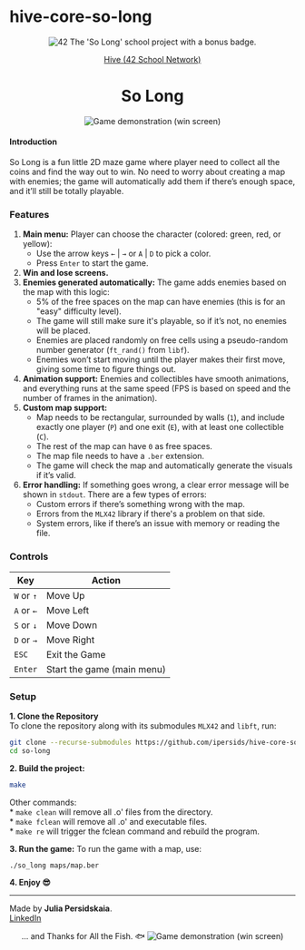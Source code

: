 # hive-core-so-long
<div align="center">
	<picture>
		<img src="https://github.com/ayogun/42-project-badges/blob/main/badges/so_longm.png" alt="42 The 'So Long' school project with a bonus badge.">
	</picture>  

<p><a href="https://www.hive.fi/en/curriculum">Hive (42 School Network)</a></p>  

<h1> So Long</h1> 

<picture>
		<img src="textures/readme-gif/preview-game-win.gif" alt="Game demonstration (win screen)">
</picture>  

</div>

#### Introduction
So Long is a fun little 2D maze game where player need to collect all the coins and find the way out to win. No need to worry about creating a map with enemies; the game will automatically add them if there’s enough space, and it’ll still be totally playable. 

### Features  
1) **Main menu:** Player can choose the character (colored: green, red, or yellow):  
	* Use the arrow keys `←` | `→` or `A` | `D` to pick a color.  
	* Press `Enter` to start the game.  
2) **Win and lose screens.**  
3) **Enemies generated automatically:** The game adds enemies based on the map with this logic:  
	* 5% of the free spaces on the map can have enemies (this is for an "easy" difficulty level).  
	* The game will still make sure it's playable, so if it’s not, no enemies will be placed.  
	* Enemies are placed randomly on free cells using a pseudo-random number generator (`ft_rand()` from `libf`).   
	* Enemies won’t start moving until the player makes their first move, giving some time to figure things out.  
4) **Animation support:** Enemies and collectibles have smooth animations, and everything runs at the same speed (FPS is based on speed and the number of frames in the animation).  
5) **Custom map support:**  
	* Map needs to be rectangular, surrounded by walls (`1`), and include exactly one player (`P`) and one exit (`E`), with at least one collectible (`C`).  
	* The rest of the map can have `0` as free spaces.  
	* The map file needs to have a `.ber` extension.  
	* The game will check the map and automatically generate the visuals if it’s valid.   
6) **Error handling:** If something goes wrong, a clear error message will be shown in `stdout`. There are a few types of errors:  
	* Custom errors if there’s something wrong with the map.  
	* Errors from the `MLX42` library if there's a problem on that side.  
	* System errors, like if there’s an issue with memory or reading the file.  

### Controls
| Key         | Action                      |
|-------------|-----------------------------|
| `W` or `↑`  | Move Up                     |
| `A` or `←`  | Move Left                   |
| `S` or `↓`  | Move Down                   |
| `D` or `→`  | Move Right                  |
| `ESC`       | Exit the Game               |
| `Enter`     | Start the game (main menu)  |

### Setup  
**1. Clone the Repository**  
To clone the repository along with its submodules `MLX42` and `libft`, run:
```bash
git clone --recurse-submodules https://github.com/ipersids/hive-core-so-long.git so-long
cd so-long
```
**2. Build the project:**  
```bash
make
```

Other commands:  
	* `make clean` will remove all .o' files from the directory.  
	* `make fclean` will remove all .o' and executable files.  
	* `make re` will trigger the fclean command and rebuild the program.   

**3. Run the game:**
To run the game with a map, use:
```bash
./so_long maps/map.ber
```
**4. Enjoy 😎**

______________
Made by **Julia Persidskaia**.  
[LinkedIn](https://www.linkedin.com/in/iuliia-persidskaia/)

<div align="center">... and Thanks for All the Fish. 🐟 

<picture>
		<img src="textures/readme-gif/preview-game-over.gif" alt="Game demonstration (win screen)">
</picture>  

</div>
